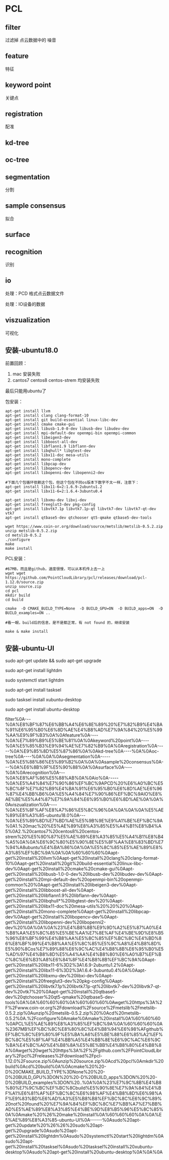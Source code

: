 # PCL

## filter

过滤掉 点云数据中的 噪音

## feature

特征

## keyword point

关键点

## registration

配准

## kd\-tree

## oc\-tree

## segmentation

分割

## sample consensus

拟合

## surface

## recognition

识别

## io

处理：PCD 格式点云数据文件

处理：IO设备的数据

## viszualization

可视化

## 安装\-ubuntu18.0

前置回顾：

1. mac 安装失败
2. cantos7 centos8 centos\-strem 均安装失败

最后只能用ubuntu了

包安装：

```
apt-get install llvm
apt-get install clang clang-format-10
apt-get install git build-essential linux-libc-dev
apt-get install cmake cmake-gui
apt-get install libusb-1.0-0-dev libusb-dev libudev-dev
apt-get install mpi-default-dev openmpi-bin openmpi-common 
apt-get install libeigen3-dev
apt-get install libboost-all-dev
apt-get install libflann1.9 libflann-dev
apt-get install libqhull* libgtest-dev 
apt-get install libx11-doc mesa-utils   
apt-get install mono-complete
apt-get install libpcap-dev
apt-get install libopencv-dev
apt-get install libopenni-dev libopenni2-dev 

#下面几个包循环依赖这个包，但这个包在不同os版本下数字不太一样，注意下：
apt-get install libx11-6=2:1.6.9-2ubuntu1.2
apt-get install libx11-6=2:1.6.4-3ubuntu0.4

apt-get install libxmu-dev libxi-dev
apt-get install freeglut3-dev pkg-config
apt-get install libvtk7.1p libvtk7.1p-qt libvtk7-dev libvtk7-qt-dev vtk7 
apt-get install qtbase5-dev qtchooser qt5-qmake qtbase5-dev-tools

```

```
wget https://www.coin-or.org/download/source/metslib/metslib-0.5.2.zip
unzip metslib-0.5.2.zip 
cd metslib-0.5.2
./configure
make
make install
```

PCL安装：

```
#67MB，而且是github，速度很慢，可以从本机传上去一上
wget wget https://github.com/PointCloudLibrary/pcl/releases/download/pcl-1.12.0/source.zip
unzip source.zip
cd pcl
mkdir build
cd build

cmake  -D CMAKE_BUILD_TYPE=None  -D BUILD_GPU=ON  -D BUILD_apps=ON  -D BUILD_examples=ON ..

#看一眼，build后的信息，是不是都正常，有 not found 的，继续安装

make & make install
```

## 安装\-ubuntu\-UI

sudo apt\-get update && sudo apt\-get upgrade

sudo apt\-get install lightdm

sudo systemctl start lightdm

sudo apt\-get install tasksel

sudo tasksel install xubuntu\-desktop

sudo apt\-get install ubuntu\-desktop

filter%0A\-\-\-%0A%E8%BF%87%E6%BB%A4%E6%8E%89%20%E7%82%B9%E4%BA%91%E6%95%B0%E6%8D%AE%E4%B8%AD%E7%9A%84%20%E5%99%AA%E9%9F%B3%0A%0Afeature%0A\-\-\-\-%0A%E7%89%B9%E5%BE%81%0A%0Akeyword%20point%0A\-\-\-\-%0A%E5%85%B3%E9%94%AE%E7%82%B9%0A%0Aregistration%0A\-\-\-\-\-%0A%E9%85%8D%E5%87%86%0A%0Akd\-tree%0A\-\-\-\-%0A%0Aoc\-tree%0A\-\-\-\-%0A%0A%0Asegmentation%0A\-\-\-\-\-%0A%E5%88%86%E5%89%B2%0A%0A%0Asample%20consensus%0A\-\-\-%0A%E6%8B%9F%E5%90%88%0A%0Asurface%0A\-\-\-\-%0A%0Arecognition%0A\-\-\-%0A%E8%AF%86%E5%88%AB%0A%0Aio%0A\-\-\-\-\-%0A%E5%A4%84%E7%90%86%EF%BC%9APCD%20%E6%A0%BC%E5%BC%8F%E7%82%B9%E4%BA%91%E6%95%B0%E6%8D%AE%E6%96%87%E4%BB%B6%0A%E5%A4%84%E7%90%86%EF%BC%9AIO%E8%AE%BE%E5%A4%87%E7%9A%84%E6%95%B0%E6%8D%AE%0A%0A%0Aviszualization%0A\-\-\-\-%0A%E5%8F%AF%E8%A7%86%E5%8C%96%0A%0A%0A%0A%E5%AE%89%E8%A3%85\-ubuntu18.0%0A\-\-\-%0A%E5%89%8D%E7%BD%AE%E5%9B%9E%E9%A1%BE%EF%BC%9A%0A1.%20mac%20%E5%AE%89%E8%A3%85%E5%A4%B1%E8%B4%A5%0A2.%20cantos7%20centos8%20centos\-strem%20%E5%9D%87%E5%AE%89%E8%A3%85%E5%A4%B1%E8%B4%A5%0A%0A%E6%9C%80%E5%90%8E%E5%8F%AA%E8%83%BD%E7%94%A8ubuntu%E4%BA%86%0A%0A%E5%8C%85%E5%AE%89%E8%A3%85%EF%BC%9A%0A%0A%60%60%60%0Aapt\-get%20install%20llvm%0Aapt\-get%20install%20clang%20clang\-format\-10%0Aapt\-get%20install%20git%20build\-essential%20linux\-libc\-dev%0Aapt\-get%20install%20cmake%20cmake\-gui%0Aapt\-get%20install%20libusb\-1.0\-0\-dev%20libusb\-dev%20libudev\-dev%0Aapt\-get%20install%20mpi\-default\-dev%20openmpi\-bin%20openmpi\-common%20%0Aapt\-get%20install%20libeigen3\-dev%0Aapt\-get%20install%20libboost\-all\-dev%0Aapt\-get%20install%20libflann1.9%20libflann\-dev%0Aapt\-get%20install%20libqhull\*%20libgtest\-dev%20%0Aapt\-get%20install%20libx11\-doc%20mesa\-utils%20%20%20%0Aapt\-get%20install%20mono\-complete%0Aapt\-get%20install%20libpcap\-dev%0Aapt\-get%20install%20libopencv\-dev%0Aapt\-get%20install%20libopenni\-dev%20libopenni2\-dev%20%0A%0A%0A%23%E4%B8%8B%E9%9D%A2%E5%87%A0%E4%B8%AA%E5%8C%85%E5%BE%AA%E7%8E%AF%E4%BE%9D%E8%B5%96%E8%BF%99%E4%B8%AA%E5%8C%85%EF%BC%8C%E4%BD%86%E8%BF%99%E4%B8%AA%E5%8C%85%E5%9C%A8%E4%B8%8D%E5%90%8Cos%E7%89%88%E6%9C%AC%E4%B8%8B%E6%95%B0%E5%AD%97%E4%B8%8D%E5%A4%AA%E4%B8%80%E6%A0%B7%EF%BC%8C%E6%B3%A8%E6%84%8F%E4%B8%8B%EF%BC%9A%0Aapt\-get%20install%20libx11\-6%3D2%3A1.6.9\-2ubuntu1.2%0Aapt\-get%20install%20libx11\-6%3D2%3A1.6.4\-3ubuntu0.4%0A%0Aapt\-get%20install%20libxmu\-dev%20libxi\-dev%0Aapt\-get%20install%20freeglut3\-dev%20pkg\-config%0Aapt\-get%20install%20libvtk7.1p%20libvtk7.1p\-qt%20libvtk7\-dev%20libvtk7\-qt\-dev%20vtk7%20%0Aapt\-get%20install%20qtbase5\-dev%20qtchooser%20qt5\-qmake%20qtbase5\-dev\-tools%0A%0A%60%60%60%0A%60%60%60%0Awget%20https%3A%2F%2Fwww.coin\-or.org%2Fdownload%2Fsource%2Fmetslib%2Fmetslib\-0.5.2.zip%0Aunzip%20metslib\-0.5.2.zip%20%0Acd%20metslib\-0.5.2%0A.%2Fconfigure%0Amake%0Amake%20install%0A%60%60%60%0APCL%E5%AE%89%E8%A3%85%EF%BC%9A%0A%60%60%60%0A%2367MB%EF%BC%8C%E8%80%8C%E4%B8%94%E6%98%AFgithub%EF%BC%8C%E9%80%9F%E5%BA%A6%E5%BE%88%E6%85%A2%EF%BC%8C%E5%8F%AF%E4%BB%A5%E4%BB%8E%E6%9C%AC%E6%9C%BA%E4%BC%A0%E4%B8%8A%E5%8E%BB%E4%B8%80%E4%B8%8A%0Awget%20wget%20https%3A%2F%2Fgithub.com%2FPointCloudLibrary%2Fpcl%2Freleases%2Fdownload%2Fpcl\-1.12.0%2Fsource.zip%0Aunzip%20source.zip%0Acd%20pcl%0Amkdir%20build%0Acd%20build%0A%0Acmake%20%20\-D%20CMAKE\_BUILD\_TYPE%3DNone%20%20\-D%20BUILD\_GPU%3DON%20%20\-D%20BUILD\_apps%3DON%20%20\-D%20BUILD\_examples%3DON%20..%0A%0A%23%E7%9C%8B%E4%B8%80%E7%9C%BC%EF%BC%8Cbuild%E5%90%8E%E7%9A%84%E4%BF%A1%E6%81%AF%EF%BC%8C%E6%98%AF%E4%B8%8D%E6%98%AF%E9%83%BD%E6%AD%A3%E5%B8%B8%EF%BC%8C%E6%9C%89%20not%20found%20%E7%9A%84%EF%BC%8C%E7%BB%A7%E7%BB%AD%E5%AE%89%E8%A3%85%E4%BE%9D%E8%B5%96%E5%8C%85%0A%0Amake%20%26%20make%20install%0A%60%60%60%0A%0A%E5%AE%89%E8%A3%85\-ubuntu\-UI%0A\-\-\-\-\-\-%0Asudo%20apt\-get%20update%20%26%26%20sudo%20apt\-get%20upgrade%0Asudo%20apt\-get%20install%20lightdm%0Asudo%20systemctl%20start%20lightdm%0Asudo%20apt\-get%20install%20tasksel%0Asudo%20tasksel%20install%20xubuntu\-desktop%0Asudo%20apt\-get%20install%20ubuntu\-desktop%0A%0A%0A
